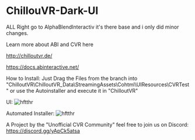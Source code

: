 # ChillouVR-Dark-UI

ALL Right go to AlphaBlendInteractiv it's there base and i only did minor changes.

Learn more about ABI and CVR here

http://chilloutvr.de/

https://docs.abinteractive.net/


How to Install:
Just Drag the Files from the branch into "ChilloutVR\ChilloutVR_Data\StreamingAssets\Cohtml\UIResources\CVRTest" or use the Autoinstaller and execute it in "ChilloutVR"

UI: 
![hftthr](https://user-images.githubusercontent.com/38382296/106496772-92d59700-64bd-11eb-916b-164340dec228.png)


Automated Installer:
![hftthr](https://cdn.discordapp.com/attachments/776867469150388234/805857350355386388/20210129215652_1.jpg)


A Project by the "Unofficial CVR Community"
feel free to join us on Discord: https://discord.gg/yApCk5atsa

